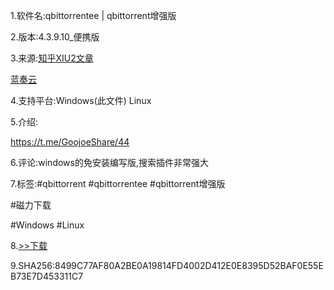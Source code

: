 1.软件名:qbittorrentee | qbittorrent增强版

2.版本:4.3.9.10_便携版

3.来源:[知乎XIU2文章](https://zhuanlan.zhihu.com/p/87193566)

[蓝奏云](https://zhuanlan.zhihu.com/p/87193566)

4.支持平台:Windows(此文件) Linux

5.介绍:

https://t.me/GoojoeShare/44

6.评论:windows的免安装编写版,搜索插件非常强大

7.标签:#qbittorrent #qbittorrentee #qbittorrent增强版

#磁力下载

#Windows #Linux

8.[>>下载](https://t.me/GoojoeShare/48)

9.SHA256:8499C77AF80A2BE0A19814FD4002D412E0E8395D52BAF0E55EB73E7D453311C7

